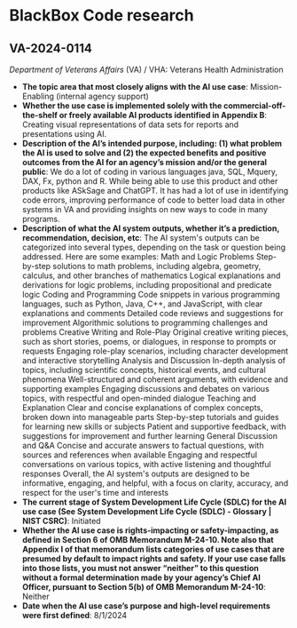 # BlackBox Code research
## VA-2024-0114
_Department of Veterans Affairs_ (VA) / VHA: Veterans Health Administration


+ **The topic area that most closely aligns with the AI use case**: Mission-Enabling (internal agency support)
+ **Whether the use case is implemented solely with the commercial-off-the-shelf or freely available AI products identified in Appendix B**: Creating visual representations of data sets for reports and presentations using AI.
+ **Description of the AI’s intended purpose, including: (1) what problem the AI is used to solve and (2) the expected benefits and positive outcomes from the AI for an agency’s mission and/or the general public**: We do a lot of coding in various languages java, SQL, Mquery, DAX, Fx, python and R.  While being able to use this product and other products like ASkSage and ChatGPT.  It has had a lot of use in identifying code errors, improving performance of code to better load data in other systems in VA and providing insights on new ways to code in many programs.
+ **Description of what the AI system outputs, whether it’s a prediction, recommendation, decision, etc**: The AI system's outputs can be categorized into several types, depending on the task or question being addressed. Here are some examples:  Math and Logic Problems  Step-by-step solutions to math problems, including algebra, geometry, calculus, and other branches of mathematics Logical explanations and derivations for logic problems, including propositional and predicate logic Coding and Programming  Code snippets in various programming languages, such as Python, Java, C++, and JavaScript, with clear explanations and comments Detailed code reviews and suggestions for improvement Algorithmic solutions to programming challenges and problems Creative Writing and Role-Play  Original creative writing pieces, such as short stories, poems, or dialogues, in response to prompts or requests Engaging role-play scenarios, including character development and interactive storytelling Analysis and Discussion  In-depth analysis of topics, including scientific concepts, historical events, and cultural phenomena Well-structured and coherent arguments, with evidence and supporting examples Engaging discussions and debates on various topics, with respectful and open-minded dialogue Teaching and Explanation  Clear and concise explanations of complex concepts, broken down into manageable parts Step-by-step tutorials and guides for learning new skills or subjects Patient and supportive feedback, with suggestions for improvement and further learning General Discussion and Q&A  Concise and accurate answers to factual questions, with sources and references when available Engaging and respectful conversations on various topics, with active listening and thoughtful responses Overall, the AI system's outputs are designed to be informative, engaging, and helpful, with a focus on clarity, accuracy, and respect for the user's time and interests
+ **The current stage of System Development Life Cycle (SDLC) for the AI use case (See System Development Life Cycle (SDLC) - Glossary | NIST CSRC)**: Initiated
+ **Whether the AI use case is rights-impacting or safety-impacting, as defined in Section 6 of OMB Memorandum M-24-10. Note also that Appendix I of that memorandum lists categories of use cases that are presumed by default to impact rights and safety. If your use case falls into those lists, you must not answer “neither” to this question without a formal determination made by your agency’s Chief AI Officer, pursuant to Section 5(b) of OMB Memorandum M-24-10**: Neither
+ **Date when the AI use case’s purpose and high-level requirements were first defined**: 8/1/2024